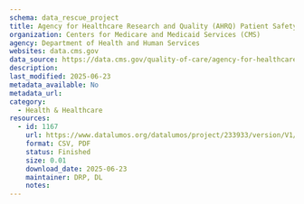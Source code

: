 ```yaml
---
schema: data_rescue_project 
title: Agency for Healthcare Research and Quality (AHRQ) Patient Safety Indicator 11 (PSI-11) Measure Rates
organization: Centers for Medicare and Medicaid Services (CMS)
agency: Department of Health and Human Services
websites: data.cms.gov
data_source: https://data.cms.gov/quality-of-care/agency-for-healthcare-research-and-quality-ahrq-patient-safety-indicator-11-psi-11-measure-rates
description: 
last_modified: 2025-06-23
metadata_available: No
metadata_url: 
category:
  - Health & Healthcare 
resources:
  - id: 1167
    url: https://www.datalumos.org/datalumos/project/233933/version/V1/view
    format: CSV, PDF
    status: Finished
    size: 0.01
    download_date: 2025-06-23
    maintainer: DRP, DL
    notes: 
---
```

